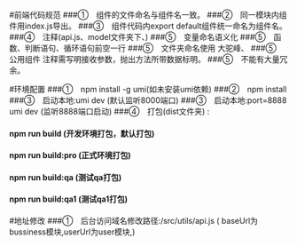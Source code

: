#前端代码规范
###①　组件的文件命名与组件名一致。
###②　同一模块内组件用index.js导出。
###③　组件代码内export default组件统一命名为组件名。
###④　注释(api.js、model文件夹下、)
###⑤　变量命名语义化
###⑤　函数、判断语句、循环语句前空一行
###⑤　文件夹命名使用 大驼峰、
###⑤　公用组件 注释需写明接收参数，抛出方法所带数据标明。
###⑤　不能有大量冗余。


#环境配置
###①　npm install -g umi(如未安装umi依赖)
###②　npm install
###③　启动本地:umi dev (默认监听8000端口) 
###③　启动本地:port=8888 umi dev (监听8888端口启动) 
###④　打包(dist文件夹) :
####                        npm run build (开发环境打包，默认打包)
####                        npm run build:pro (正式环境打包)
####                        npm run build:qa (测试qa打包)
####                        npm run build:qa1 (测试qa1打包)
                     

#地址修改
###①　后台访问域名修改路径:/src/utils/api.js  (  baseUrl为bussiness模块,userUrl为user模块,)